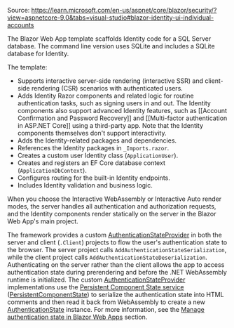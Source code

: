 Source: https://learn.microsoft.com/en-us/aspnet/core/blazor/security/?view=aspnetcore-9.0&tabs=visual-studio#blazor-identity-ui-individual-accounts

The Blazor Web App template scaffolds Identity code for a SQL Server database. The command line version uses SQLite and includes a SQLite database for Identity.

The template:

- Supports interactive server-side rendering (interactive SSR) and client-side rendering (CSR) scenarios with authenticated users.
- Adds Identity Razor components and related logic for routine authentication tasks, such as signing users in and out. The Identity components also support advanced Identity features, such as [[Account Confirmation and Password Recovery]] and [[Multi-factor authentication in ASP.NET Core]] using a third-party app. Note that the Identity components themselves don't support interactivity.
- Adds the Identity-related packages and dependencies.
- References the Identity packages in `_Imports.razor`.
- Creates a custom user Identity class (`ApplicationUser`).
- Creates and registers an EF Core database context (`ApplicationDbContext`).
- Configures routing for the built-in Identity endpoints.
- Includes Identity validation and business logic.

When you choose the Interactive WebAssembly or Interactive Auto render modes, the server handles all authentication and authorization requests, and the Identity components render statically on the server in the Blazor Web App's main project.

The framework provides a custom [AuthenticationStateProvider](https://learn.microsoft.com/en-us/dotnet/api/microsoft.aspnetcore.components.authorization.authenticationstateprovider) in both the server and client (`.Client`) projects to flow the user's authentication state to the browser. The server project calls `AddAuthenticationStateSerialization`, while the client project calls `AddAuthenticationStateDeserialization`. Authenticating on the server rather than the client allows the app to access authentication state during prerendering and before the .NET WebAssembly runtime is initialized. The custom [AuthenticationStateProvider](https://learn.microsoft.com/en-us/dotnet/api/microsoft.aspnetcore.components.authorization.authenticationstateprovider) implementations use the [Persistent Component State service](https://learn.microsoft.com/en-us/aspnet/core/blazor/components/prerender?view=aspnetcore-9.0#persist-prerendered-state) ([PersistentComponentState](https://learn.microsoft.com/en-us/dotnet/api/microsoft.aspnetcore.components.persistentcomponentstate)) to serialize the authentication state into HTML comments and then read it back from WebAssembly to create a new [AuthenticationState](https://learn.microsoft.com/en-us/dotnet/api/microsoft.aspnetcore.components.authorization.authenticationstate) instance. For more information, see the [Manage authentication state in Blazor Web Apps](https://learn.microsoft.com/en-us/aspnet/core/blazor/security/?view=aspnetcore-9.0&tabs=visual-studio#manage-authentication-state-in-blazor-web-apps) section.



